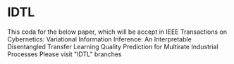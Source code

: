 # IDTL
This coda for the below paper, which will be accept in IEEE Transactions on Cybernetics: Variational Information Inference: An Interpretable Disentangled Transfer Learning Quality Prediction for Multirate Industrial Processes
Please visit "IDTL" branches
